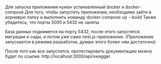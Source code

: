 Для запуска приложения нужен установленный docker и docker-compose
Для того, чтобы запустить приложение, необходимо зайти в корневую папку и выполнить команду docker-compose up --build
Также убедитесь, что порты 3000 и 5432 не заняты

База данных поднимется на порту 5432, после этого запустятся миграции и сиды, и потом уже само nest.js-приложение.
(Приложение запускается в режиме разработки, думаю этого более чем достаточно)

После того как все запустится, протестировать документацию можно будет по ссылке: http://localhost:3000/api/swagger
